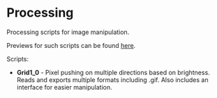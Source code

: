# Processing
Processing scripts for image manipulation.

Previews for such scripts can be found [here](https://www.facebook.com/introwerks).

Scripts:

* **Grid1_0** - Pixel pushing on multiple directions based on brightness. Reads and exports multiple formats including .gif.  Also includes an interface for easier manipulation.  


